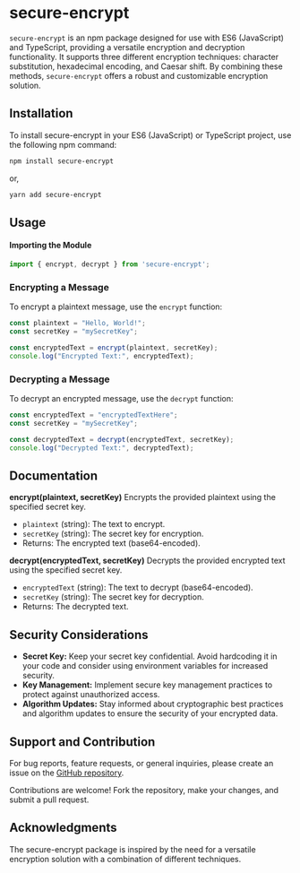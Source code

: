 # secure-encrypt

`secure-encrypt` is an npm package designed for use with ES6 (JavaScript) and TypeScript, providing a versatile encryption and decryption functionality. It supports three different encryption techniques: character substitution, hexadecimal encoding, and Caesar shift. By combining these methods, `secure-encrypt` offers a robust and customizable encryption solution.

## Installation
To install secure-encrypt in your ES6 (JavaScript) or TypeScript project, use the following npm command:

```bash
npm install secure-encrypt
```
or, 
```bash
yarn add secure-encrypt
```

## Usage
#### Importing the Module

```javascript
import { encrypt, decrypt } from 'secure-encrypt';
```

### Encrypting a Message
To encrypt a plaintext message, use the `encrypt` function:
```javascript
const plaintext = "Hello, World!";
const secretKey = "mySecretKey";

const encryptedText = encrypt(plaintext, secretKey);
console.log("Encrypted Text:", encryptedText);
```

### Decrypting a Message
To decrypt an encrypted message, use the `decrypt` function:
```javascript
const encryptedText = "encryptedTextHere";
const secretKey = "mySecretKey";

const decryptedText = decrypt(encryptedText, secretKey);
console.log("Decrypted Text:", decryptedText);

```

## Documentation
**encrypt(plaintext, secretKey)**
Encrypts the provided plaintext using the specified secret key.

- `plaintext` (string): The text to encrypt.
- `secretKey` (string): The secret key for encryption.
- Returns: The encrypted text (base64-encoded).

**decrypt(encryptedText, secretKey)**
Decrypts the provided encrypted text using the specified secret key.

- `encryptedText` (string): The text to decrypt (base64-encoded).
- `secretKey` (string): The secret key for decryption.
- Returns: The decrypted text.



## Security Considerations
- **Secret Key:** Keep your secret key confidential. Avoid hardcoding it in your code and consider using environment variables for increased security.
- **Key Management:** Implement secure key management practices to protect against unauthorized access.
- **Algorithm Updates:** Stay informed about cryptographic best practices and algorithm updates to ensure the security of your encrypted data.

## Support and Contribution
For bug reports, feature requests, or general inquiries, please create an issue on the [GitHub repository](https://github.com/fahimahammed/secure-encrypt).

Contributions are welcome! Fork the repository, make your changes, and submit a pull request.


## Acknowledgments
The secure-encrypt package is inspired by the need for a versatile encryption solution with a combination of different techniques.